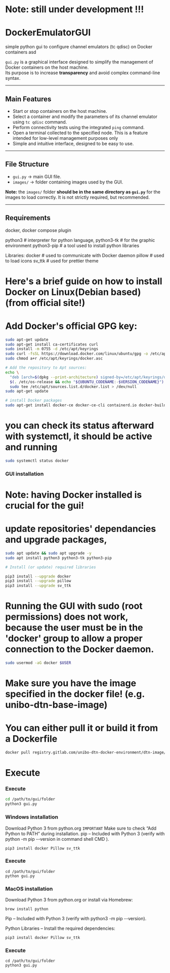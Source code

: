 # Note: still under development !!!
# DockerEmulatorGUI
simple python gui to configure channel emulators (tc qdisc) on Docker containers asd

`gui.py` is a graphical interface designed to simplify the management of Docker containers on the host machine.  
Its purpose is to increase **transparency** and avoid complex command-line syntax.

---

## Main Features

- Start or stop containers on the host machine.
- Select a container and modify the parameters of its channel emulator using `tc qdisc` command.
- Perform connectivity tests using the integrated `ping` command.
- Open a terminal collected to the specified node. This is a feature intended for low-level management purposes only
- Simple and intuitive interface, designed to be easy to use.

---

## File Structure

- `gui.py` → main GUI file.
- `images/` → folder containing images used by the GUI.

**Note:** the `images/` folder **should be in the same directory as `gui.py`** for the images to load correctly. 
It is not strictly required, but recommended.

---

## Requirements

docker, docker compose plugin

python3         # interpreter for python language,
python3-tk      # for the graphic environment 
python3-pip     # a tool used to install python libraries

Libraries:
docker          # used to communicate with Docker daemon
pillow          # used to load icons
sv_ttk          # used for prettier theme

# Here's a brief guide on how to install Docker on Linux(Debian based) (from official site!)

# Add Docker's official GPG key:
```bash
sudo apt-get update
sudo apt-get install ca-certificates curl
sudo install -m 0755 -d /etc/apt/keyrings
sudo curl -fsSL https://download.docker.com/linux/ubuntu/gpg -o /etc/apt/keyrings/docker.asc
sudo chmod a+r /etc/apt/keyrings/docker.asc

# Add the repository to Apt sources:
echo \
  "deb [arch=$(dpkg --print-architecture) signed-by=/etc/apt/keyrings/docker.asc] https://download.docker.com/linux/ubuntu \
  $(. /etc/os-release && echo "${UBUNTU_CODENAME:-$VERSION_CODENAME}") stable" | \
  sudo tee /etc/apt/sources.list.d/docker.list > /dev/null
sudo apt-get update

# install Docker packages 
sudo apt-get install docker-ce docker-ce-cli containerd.io docker-buildx-plugin docker-compose-plugin
```

# you can check its status afterward with systemctl, it should be active and running
```bash
sudo systemctl status docker    
```

### GUI installation

# Note: having Docker installed is crucial for the gui!
# update repositories' dependancies and upgrade packages, 

```bash
sudo apt update && sudo apt upgrade -y
sudo apt install python3 python3-tk python3-pip

# Install (or update) required libraries

pip3 install --upgrade docker
pip3 install --upgrade pillow
pip3 install --upgrade sv_ttk
```
# 
# Running the GUI with sudo (root permissions) does not work, because the user must be in the 'docker' group to allow a proper connection to the Docker daemon.
```bash
sudo usermod -aG docker $USER 
```


# Make sure you have the image specified in the docker file! (e.g. unibo-dtn-base-image) 
# You can either pull it or build it from a Dockerfile
```bash
docker pull registry.gitlab.com/unibo-dtn-docker-environment/dtn-image/unibo-dtn-base-image
```

# Execute
### Execute
```bash
cd /path/to/gui/folder
python3 gui.py
```

### Windows installation

Download Python 3 from python.org
`IMPORTANT` Make sure to check “Add Python to PATH” during installation.
pip – Included with Python 3 (verify with python -m pip --version in command shell CMD ).

```shell
pip3 install docker Pillow sv_ttk
```

### Execute
```shell
cd /path/to/gui/folder
python gui.py
```


### MacOS installation

Download Python 3 from python.org
 or install via Homebrew:
```shell
brew install python
```

Pip – Included with Python 3 (verify with python3 -m pip --version).

Python Libraries – Install the required dependencies:
```shell
pip3 install docker Pillow sv_ttk
```

### Execute
```shell
cd /path/to/gui/folder
python3 gui.py
```
